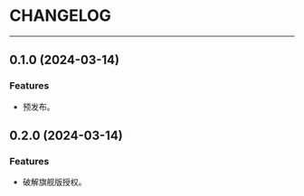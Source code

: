 ﻿# CHANGELOG

---

## 0.1.0 (2024-03-14)

### Features

-   预发布。

## 0.2.0 (2024-03-14)

### Features

-   破解旗舰版授权。
